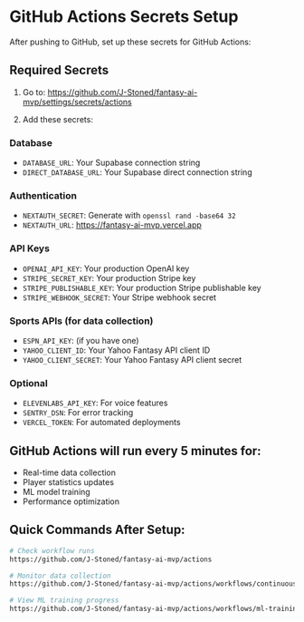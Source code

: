 # GitHub Actions Secrets Setup

After pushing to GitHub, set up these secrets for GitHub Actions:

## Required Secrets

1. Go to: https://github.com/J-Stoned/fantasy-ai-mvp/settings/secrets/actions

2. Add these secrets:

### Database
- `DATABASE_URL`: Your Supabase connection string
- `DIRECT_DATABASE_URL`: Your Supabase direct connection string

### Authentication
- `NEXTAUTH_SECRET`: Generate with `openssl rand -base64 32`
- `NEXTAUTH_URL`: https://fantasy-ai-mvp.vercel.app

### API Keys
- `OPENAI_API_KEY`: Your production OpenAI key
- `STRIPE_SECRET_KEY`: Your production Stripe key
- `STRIPE_PUBLISHABLE_KEY`: Your production Stripe publishable key
- `STRIPE_WEBHOOK_SECRET`: Your Stripe webhook secret

### Sports APIs (for data collection)
- `ESPN_API_KEY`: (if you have one)
- `YAHOO_CLIENT_ID`: Your Yahoo Fantasy API client ID
- `YAHOO_CLIENT_SECRET`: Your Yahoo Fantasy API client secret

### Optional
- `ELEVENLABS_API_KEY`: For voice features
- `SENTRY_DSN`: For error tracking
- `VERCEL_TOKEN`: For automated deployments

## GitHub Actions will run every 5 minutes for:
- Real-time data collection
- Player statistics updates
- ML model training
- Performance optimization

## Quick Commands After Setup:

```bash
# Check workflow runs
https://github.com/J-Stoned/fantasy-ai-mvp/actions

# Monitor data collection
https://github.com/J-Stoned/fantasy-ai-mvp/actions/workflows/continuous-data-collection.yml

# View ML training progress  
https://github.com/J-Stoned/fantasy-ai-mvp/actions/workflows/ml-training.yml
```